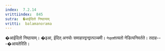 ```yaml
---
index:  7.2.14
vrittiindex:  845
sutra:  �आईदितो निष्ठायाम्
vritti:  balamanorama 
---
```


�आईदितो निष्ठायाम्। �इआ, ईदित् अनयोः समाहारद्वन्द्वात्पञ्चमी। `नेड्वशी`त्यतो नेडित्यनिवर्तते। तदाह---�आयतेरिति। 

